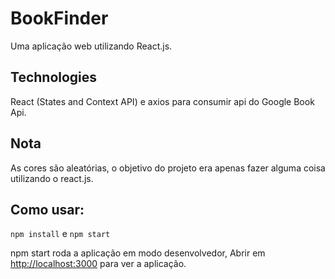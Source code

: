 # BookFinder

Uma aplicação web utilizando React.js.

## Technologies

React (States and Context API) e axios para consumir api do Google Book Api.

## Nota

As cores são aleatórias, o objetivo do projeto era apenas fazer alguma coisa utilizando o react.js.

## Como usar:

`npm install` e `npm start`

npm start roda a aplicação em modo desenvolvedor, 
Abrir em [http://localhost:3000](http://localhost:3000) para ver a aplicação.
